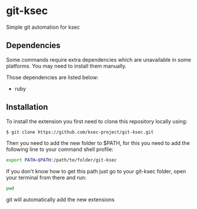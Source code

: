 # git-ksec
Simple git automation for ksec

## Dependencies

Some commands require extra dependencies which are unavailable in some platforms.
You may need to install them manually.

Those dependencies are listed below:

* ruby

## Installation

To install the extension you first need to clone this repository locally using:
```bash
$ git clone https://github.com/ksec-project/git-ksec.git
```

Then you need to add the new folder to $PATH, for this you need to add the following line to your command shell profile:
```bash
export PATH=$PATH:/path/to/folder/git-ksec
```

If you don't know how to get this path just go to your git-ksec folder, open your terminal from there and run:
```bash
pwd
```

git will automatically add the new extensions